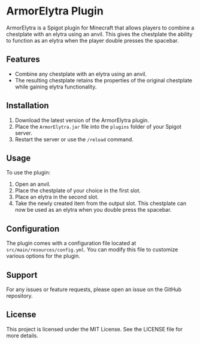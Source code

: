 # ArmorElytra Plugin

ArmorElytra is a Spigot plugin for Minecraft that allows players to combine a chestplate with an elytra using an anvil. This gives the chestplate the ability to function as an elytra when the player double presses the spacebar.

## Features

- Combine any chestplate with an elytra using an anvil.
- The resulting chestplate retains the properties of the original chestplate while gaining elytra functionality.

## Installation

1. Download the latest version of the ArmorElytra plugin.
2. Place the `ArmorElytra.jar` file into the `plugins` folder of your Spigot server.
3. Restart the server or use the `/reload` command.

## Usage

To use the plugin:

1. Open an anvil.
2. Place the chestplate of your choice in the first slot.
3. Place an elytra in the second slot.
4. Take the newly created item from the output slot. This chestplate can now be used as an elytra when you double press the spacebar.

## Configuration

The plugin comes with a configuration file located at `src/main/resources/config.yml`. You can modify this file to customize various options for the plugin.

## Support

For any issues or feature requests, please open an issue on the GitHub repository.

## License

This project is licensed under the MIT License. See the LICENSE file for more details.